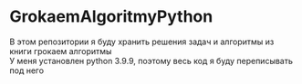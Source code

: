 # GrokaemAlgoritmyPython
 
В этом репозитории я буду хранить решения задач и алгоритмы из книги грокаем алгоритмы  
У меня установлен python 3.9.9, поэтому весь код я буду переписывать под него